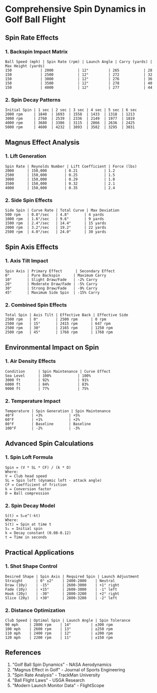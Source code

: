 # Comprehensive Spin Dynamics in Golf Ball Flight

## Spin Rate Effects

### 1. Backspin Impact Matrix
```
Ball Speed (mph) | Spin Rate (rpm) | Launch Angle | Carry (yards) | Max Height (yards)
150             | 2000           | 12°         | 265           | 28
150             | 2500           | 12°         | 272           | 32
150             | 3000           | 12°         | 276           | 36
150             | 3500           | 12°         | 278           | 40
150             | 4000           | 12°         | 277           | 44
```

### 2. Spin Decay Patterns
```
Initial Spin | 1 sec | 2 sec | 3 sec | 4 sec | 5 sec | 6 sec
2000 rpm     | 1840  | 1693  | 1558  | 1433  | 1318  | 1213
3000 rpm     | 2760  | 2539  | 2336  | 2149  | 1977  | 1819
4000 rpm     | 3680  | 3386  | 3115  | 2866  | 2636  | 2425
5000 rpm     | 4600  | 4232  | 3893  | 3582  | 3295  | 3031
```

## Magnus Effect Analysis

### 1. Lift Generation
```
Spin Rate | Reynolds Number | Lift Coefficient | Force (lbs)
2000      | 150,000        | 0.21            | 1.2
2500      | 150,000        | 0.25            | 1.5
3000      | 150,000        | 0.29            | 1.8
3500      | 150,000        | 0.32            | 2.1
4000      | 150,000        | 0.35            | 2.4
```

### 2. Side Spin Effects
```
Side Spin | Curve Rate | Total Curve | Max Deviation
500 rpm   | 0.8°/sec   | 4.8°       | 4 yards
1000 rpm  | 1.6°/sec   | 9.6°       | 9 yards
1500 rpm  | 2.4°/sec   | 14.4°      | 15 yards
2000 rpm  | 3.2°/sec   | 19.2°      | 22 yards
2500 rpm  | 4.0°/sec   | 24.0°      | 30 yards
```

## Spin Axis Effects

### 1. Axis Tilt Impact
```
Spin Axis | Primary Effect      | Secondary Effect
0°        | Pure Backspin      | Maximum Carry
10°       | Slight Draw/Fade   | -2% Carry
20°       | Moderate Draw/Fade | -5% Carry
30°       | Strong Draw/Fade   | -9% Carry
45°       | Maximum Side Spin  | -15% Carry
```

### 2. Combined Spin Effects
```
Total Spin | Axis Tilt | Effective Back | Effective Side
2500 rpm   | 0°        | 2500 rpm      | 0 rpm
2500 rpm   | 15°       | 2415 rpm      | 647 rpm
2500 rpm   | 30°       | 2165 rpm      | 1250 rpm
2500 rpm   | 45°       | 1768 rpm      | 1768 rpm
```

## Environmental Impact on Spin

### 1. Air Density Effects
```
Condition      | Spin Maintenance | Curve Effect
Sea Level      | 100%            | 100%
3000 ft        | 92%             | 91%
6000 ft        | 84%             | 83%
9000 ft        | 77%             | 75%
```

### 2. Temperature Impact
```
Temperature | Spin Generation | Spin Maintenance
40°F        | +3%            | +5%
60°F        | +1%            | +2%
80°F        | Baseline       | Baseline
100°F       | -2%            | -3%
```

## Advanced Spin Calculations

### 1. Spin Loft Formula
```
Spin = (V * SL * CF) / (k * D)
Where:
V = Club head speed
SL = Spin loft (dynamic loft - attack angle)
CF = Coefficient of friction
k = Conversion factor
D = Ball compression
```

### 2. Spin Decay Model
```
S(t) = S₀e^(-kt)
Where:
S(t) = Spin at time t
S₀ = Initial spin
k = Decay constant (0.08-0.12)
t = Time in seconds
```

## Practical Applications

### 1. Shot Shape Control
```
Desired Shape | Spin Axis | Required Spin | Launch Adjustment
Straight      | 0° ±2°    | 2400-2800    | Neutral
Draw (10y)    | -15°      | 2600-3000    | +1° right
Fade (10y)    | +15°      | 2600-3000    | -1° left
Hook (20y)    | -30°      | 2800-3200    | +2° right
Slice (20y)   | +30°      | 2800-3200    | -2° left
```

### 2. Distance Optimization
```
Club Speed | Optimal Spin | Launch Angle | Spin Tolerance
90 mph     | 2800 rpm    | 14°         | ±300 rpm
100 mph    | 2600 rpm    | 13°         | ±250 rpm
110 mph    | 2400 rpm    | 12°         | ±200 rpm
120 mph    | 2200 rpm    | 11°         | ±150 rpm
```

## References
1. "Golf Ball Spin Dynamics" - NASA Aerodynamics
2. "Magnus Effect in Golf" - Journal of Sports Engineering
3. "Spin Rate Analysis" - TrackMan University
4. "Ball Flight Laws" - USGA Research
5. "Modern Launch Monitor Data" - FlightScope
